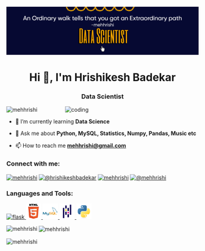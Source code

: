 ![logo](https://github.com/mehhrishi/Hrishikesh-Badekar/blob/main/Copy%20of%20Project%201.jpg)
<h1 align="center">Hi 👋, I'm Hrishikesh Badekar</h1>
<h3 align="center">Data Scientist</h3>

<img align="right" alt="coding" width="350" src="https://media3.giphy.com/media/qgQUggAC3Pfv687qPC/giphy.gif?cid=ecf05e47daxwfxu29mtjbkbjx7aw045l18qbafh0i7hnz38f&rid=giphy.gif&ct=g">


<p align="left"> <img src="https://komarev.com/ghpvc/?username=mehhrishi&label=Profile%20views&color=0e75b6&style=flat" alt="mehhrishi" /> </p>

- 🌱 I’m currently learning **Data Science**

- 💬 Ask me about **Python, MySQL, Statistics, Numpy, Pandas, Music etc**

- 📫 How to reach me **mehhrishi@gmail.com**

<h3 align="left">Connect with me:</h3>
<p align="left">
<a href="https://twitter.com/mehhrishi" target="blank"><img align="center" src="https://raw.githubusercontent.com/rahuldkjain/github-profile-readme-generator/master/src/images/icons/Social/twitter.svg" alt="mehhrishi" height="30" width="40" /></a>
<a href="https://www.linkedin.com/in/hrishikeshbadekar/" target="blank"><img align="center" src="https://raw.githubusercontent.com/rahuldkjain/github-profile-readme-generator/master/src/images/icons/Social/linked-in-alt.svg" alt="@hrishikeshbadekar" height="30" width="40" /></a>
<a href="https://instagram.com/mehhrishi" target="blank"><img align="center" src="https://raw.githubusercontent.com/rahuldkjain/github-profile-readme-generator/master/src/images/icons/Social/instagram.svg" alt="mehhrishi" height="30" width="40" /></a>
<a href="https://www.youtube.com/@mehhrishi" target="blank"><img align="center" src="https://raw.githubusercontent.com/rahuldkjain/github-profile-readme-generator/master/src/images/icons/Social/youtube.svg" alt="@mehhrishi" height="30" width="40" /></a>
</p>

<h3 align="left">Languages and Tools:</h3>
<p align="left"> <a href="https://flask.palletsprojects.com/" target="_blank" rel="noreferrer"> <img src="https://www.vectorlogo.zone/logos/pocoo_flask/pocoo_flask-icon.svg" alt="flask" width="40" height="40"/> </a> <a href="https://www.w3.org/html/" target="_blank" rel="noreferrer"> <img src="https://raw.githubusercontent.com/devicons/devicon/master/icons/html5/html5-original-wordmark.svg" alt="html5" width="40" height="40"/> </a> <a href="https://www.mysql.com/" target="_blank" rel="noreferrer"> <img src="https://raw.githubusercontent.com/devicons/devicon/master/icons/mysql/mysql-original-wordmark.svg" alt="mysql" width="40" height="40"/> </a> <a href="https://pandas.pydata.org/" target="_blank" rel="noreferrer"> <img src="https://raw.githubusercontent.com/devicons/devicon/2ae2a900d2f041da66e950e4d48052658d850630/icons/pandas/pandas-original.svg" alt="pandas" width="40" height="40"/> </a> <a href="https://www.python.org" target="_blank" rel="noreferrer"> <img src="https://raw.githubusercontent.com/devicons/devicon/master/icons/python/python-original.svg" alt="python" width="40" height="40"/> </a> </p>

<p><img align="left" src="https://github-readme-stats.vercel.app/api/top-langs?username=mehhrishi&show_icons=true&locale=en&layout=compact" alt="mehhrishi" /></p>

<p>&nbsp;<img align="center" src="https://github-readme-stats.vercel.app/api?username=mehhrishi&show_icons=true&locale=en" alt="mehhrishi" /></p>

<p><img align="center" src="https://github-readme-streak-stats.herokuapp.com/?user=mehhrishi&" alt="mehhrishi" /></p>

